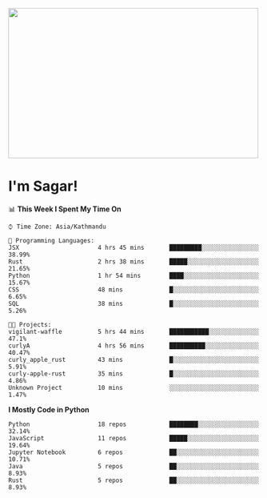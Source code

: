
<img src="https://media.giphy.com/media/3ornk57KwDXf81rjWM/giphy.gif" width="500" height="300" frameBorder="0" class="giphy-embed" allowFullScreen></img>

#   I'm Sagar!

<!--START_SECTION:waka-->
📊 **This Week I Spent My Time On** 

```text
⌚︎ Time Zone: Asia/Kathmandu

💬 Programming Languages: 
JSX                      4 hrs 45 mins       █████████░░░░░░░░░░░░░░░░   38.99% 
Rust                     2 hrs 38 mins       █████░░░░░░░░░░░░░░░░░░░░   21.65% 
Python                   1 hr 54 mins        ████░░░░░░░░░░░░░░░░░░░░░   15.67% 
CSS                      48 mins             █░░░░░░░░░░░░░░░░░░░░░░░░   6.65% 
SQL                      38 mins             █░░░░░░░░░░░░░░░░░░░░░░░░   5.26%

🐱‍💻 Projects: 
vigilant-waffle          5 hrs 44 mins       ███████████░░░░░░░░░░░░░░   47.1% 
curlyA                   4 hrs 56 mins       ██████████░░░░░░░░░░░░░░░   40.47% 
curly_apple_rust         43 mins             █░░░░░░░░░░░░░░░░░░░░░░░░   5.91% 
curly-apple-rust         35 mins             █░░░░░░░░░░░░░░░░░░░░░░░░   4.86% 
Unknown Project          10 mins             ░░░░░░░░░░░░░░░░░░░░░░░░░   1.47%

```

**I Mostly Code in Python** 

```text
Python                   18 repos            ████████░░░░░░░░░░░░░░░░░   32.14% 
JavaScript               11 repos            █████░░░░░░░░░░░░░░░░░░░░   19.64% 
Jupyter Notebook         6 repos             ██░░░░░░░░░░░░░░░░░░░░░░░   10.71% 
Java                     5 repos             ██░░░░░░░░░░░░░░░░░░░░░░░   8.93% 
Rust                     5 repos             ██░░░░░░░░░░░░░░░░░░░░░░░   8.93%

```



<!--END_SECTION:waka-->
